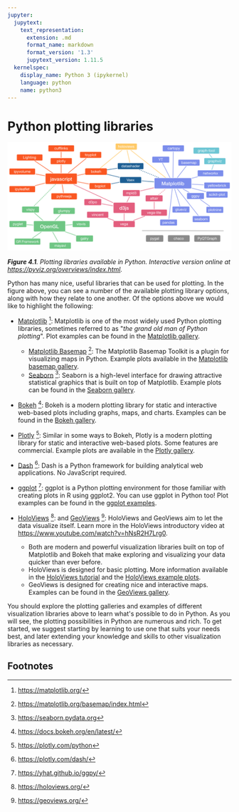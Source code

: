 ```yaml
---
jupyter:
  jupytext:
    text_representation:
      extension: .md
      format_name: markdown
      format_version: '1.3'
      jupytext_version: 1.11.5
  kernelspec:
    display_name: Python 3 (ipykernel)
    language: python
    name: python3
---
```


# Python plotting libraries


![_**Figure 4.1**. Plotting libraries available in Python. Interactive version online at <https://pyviz.org/overviews/index.html>._](../img/python-plotting.png)

_**Figure 4.1**. Plotting libraries available in Python. Interactive version online at <https://pyviz.org/overviews/index.html>._

Python has many nice, useful libraries that can be used for plotting. In the figure above, you can see a number of the available plotting library options, along with how they relate to one another. Of the options above we would like to highlight the following:

- [Matplotlib](https://matplotlib.org/) [^matplotlib]: Matplotlib is one of the most widely used Python plotting libraries, sometimes referred to as "*the grand old man of Python plotting*". Plot examples can be found in the [Matplotlib gallery](https://matplotlib.org/gallery.html).

  - [Matplotlib Basemap](https://matplotlib.org/basemap/index.html) [^basemap]: The Matplotlib Basemap Toolkit is a plugin for visualizing maps in Python. Example plots available in the [Matplotlib basemap gallery](https://matplotlib.org/basemap/users/examples.html).
  - [Seaborn](https://seaborn.pydata.org/) [^seaborn]: Seaborn is a high-level interface for drawing attractive statistical graphics that is built on top of Matplotlib. Example plots can be found in the [Seaborn gallery](https://seaborn.pydata.org/examples/index.html).

- [Bokeh](https://docs.bokeh.org/en/latest/) [^bokeh]: Bokeh is a modern plotting library for static and interactive web-based plots including graphs, maps, and charts. Examples can be found in the [Bokeh gallery](https://docs.bokeh.org/en/latest/docs/gallery.html).
- [Plotly](https://plotly.com/python/) [^plotly]: Similar in some ways to Bokeh, Plotly is a modern plotting library for static and interactive web-based plots. Some features are commercial. Example plots are available in the [Plotly gallery](https://plotly.com/python/basic-charts/).
- [Dash](https://plotly.com/dash/) [^dash]: Dash is a Python framework for building analytical web applications. No JavaScript required.
- [ggplot](https://yhat.github.io/ggpy/) [^ggplot]: ggplot is a Python plotting environment for those familiar with creating plots in R using ggplot2. You can use ggplot in Python too! Plot examples can be found in the [ggplot examples](https://yhat.github.io/ggpy/).
- [HoloViews](https://holoviews.org/) [^holoviews]: and [GeoViews](https://geoviews.org/) [^geoviews]: HoloViews and GeoViews aim to let the data visualize itself. Learn more in the HoloViews introductory video at <https://www.youtube.com/watch?v=hNsR2H7Lrg0>.

  - Both are modern and powerful visualization libraries built on top of Matplotlib and Bokeh that make exploring and visualizing your data quicker than ever before.
  - HoloViews is designed for basic plotting. More information available in the [HoloViews tutorial](https://holoviews.org/Tutorials/index.html) and the [HoloViews example plots](https://holoviews.org/Examples/index.html).
  - GeoViews is designed for creating nice and interactive maps. Examples can be found in the [GeoViews gallery](https://geoviews.org/gallery/index.html).

You should explore the plotting galleries and examples of different visualization libraries above to learn what's possible to do in Python. As you will see, the plotting possibilities in Python are numerous and rich. To get started, we suggest starting by learning to use one that suits your needs best, and later extending your knowledge and skills to other visualization libraries as necessary.


## Footnotes

[^basemap]: <https://matplotlib.org/basemap/index.html>
[^bokeh]: <https://docs.bokeh.org/en/latest/>
[^dash]: <https://plotly.com/dash/>
[^geoviews]: <https://geoviews.org/>
[^ggplot]: <https://yhat.github.io/ggpy/>
[^holoviews]: <https://holoviews.org/>
[^matplotlib]: <https://matplotlib.org/>
[^plotly]: <https://plotly.com/python>
[^seaborn]: <https://seaborn.pydata.org>

